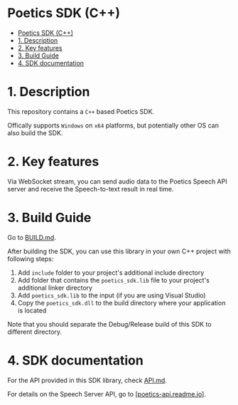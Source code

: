 # Poetics SDK (C++)

- [Poetics SDK (C++)](#poetics-sdk-c)
- [1. Description](#1-description)
- [2. Key features](#2-key-features)
- [3. Build Guide](#3-build-guide)
- [4. SDK documentation](#4-sdk-documentation)

# 1. Description

This repository contains a `C++` based Poetics SDK.

Offically supports `Windows` on `x64` platforms, but potentially other OS can also build the SDK.

# 2. Key features

Via WebSocket stream, you can send audio data to the Poetics Speech API server and receive the Speech-to-text result in real time.

# 3. Build Guide

Go to [BUILD.md](docs/en-US/BUILD.md).

After building the SDK, you can use this library in your own C++ project with following steps:

1. Add `include` folder to your project's additional include directory
2. Add folder that contains the `poetics_sdk.lib` file to your project's additional linker directory
3. Add `poetics_sdk.lib` to the input (if you are using Visual Studio)
4. Copy the `poetics_sdk.dll` to the build directory where your application is located

Note that you should separate the Debug/Release build of this SDK to different directory.

# 4. SDK documentation

For the API provided in this SDK library, check [API.md](docs/en-US/API.md).

For details on the Speech Server API, go to [[poetics-api.readme.io](https://poetics-api.readme.io/docs/streaming-asr)].

